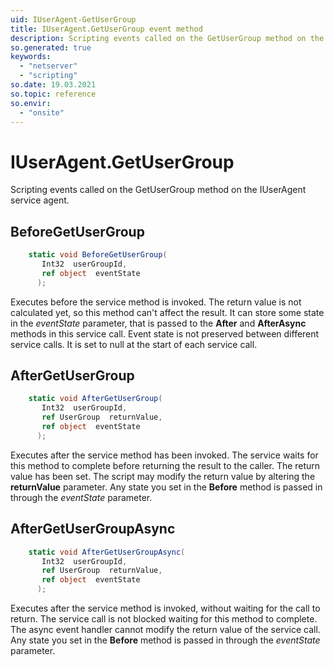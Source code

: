 ```yaml
---
uid: IUserAgent-GetUserGroup
title: IUserAgent.GetUserGroup event method
description: Scripting events called on the GetUserGroup method on the IUserAgent service agent.
so.generated: true
keywords:
  - "netserver"
  - "scripting"
so.date: 19.03.2021
so.topic: reference
so.envir:
  - "onsite"
---
```

# IUserAgent.GetUserGroup

Scripting events called on the <see cref='M:SuperOffice.CRM.Services.IUserAgent.GetUserGroup'>GetUserGroup</see> method on the <see cref='IUserAgent'>IUserAgent</see>  service agent.

## BeforeGetUserGroup
```cs
    static void BeforeGetUserGroup(
       Int32  userGroupId,
       ref object  eventState
      );
```
Executes before the service method is invoked.
The return value is not calculated yet, so this method can't affect the result.
It can store some state in the *eventState* parameter, that is passed to the **After** and **AfterAsync** methods in this service call.
Event state is not preserved between different service calls. It is set to null at the start of each service call.
## AfterGetUserGroup
```cs
    static void AfterGetUserGroup(
       Int32  userGroupId,
       ref UserGroup  returnValue,
       ref object  eventState
      );
```
Executes after the service method has been invoked. The service waits for this method to complete before returning the result to the caller.
The return value has been set. The script may modify the return value by altering the **returnValue** parameter.
Any state you set in the **Before** method is passed in through the *eventState* parameter.
## AfterGetUserGroupAsync
```cs
    static void AfterGetUserGroupAsync(
       Int32  userGroupId,
       ref UserGroup  returnValue,
       ref object  eventState
      );
```
Executes after the service method is invoked, without waiting for the call to return.
The service call is not blocked waiting for this method to complete.
The async event handler cannot modify the return value of the service call.
Any state you set in the **Before** method is passed in through the *eventState* parameter.

